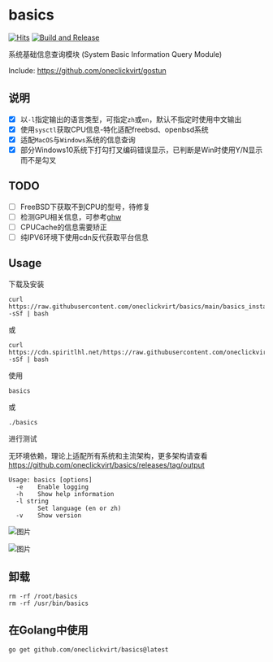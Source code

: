 # basics

[![Hits](https://hits.seeyoufarm.com/api/count/incr/badge.svg?url=https%3A%2F%2Fgithub.com%2Foneclickvirt%2Fbasics&count_bg=%232EFFF8&title_bg=%23555555&icon=&icon_color=%23E7E7E7&title=hits&edge_flat=false)](https://hits.seeyoufarm.com) [![Build and Release](https://github.com/oneclickvirt/basics/actions/workflows/main.yaml/badge.svg)](https://github.com/oneclickvirt/basics/actions/workflows/main.yaml)

系统基础信息查询模块 (System Basic Information Query Module)

Include: https://github.com/oneclickvirt/gostun

## 说明

- [x] 以```-l```指定输出的语言类型，可指定```zh```或```en```，默认不指定时使用中文输出
- [x] 使用```sysctl```获取CPU信息-特化适配freebsd、openbsd系统
- [x] 适配```MacOS```与```Windows```系统的信息查询
- [x] 部分Windows10系统下打勾打叉编码错误显示，已判断是Win时使用Y/N显示而不是勾叉

## TODO

- [ ] FreeBSD下获取不到CPU的型号，待修复
- [ ] 检测GPU相关信息，可参考[ghw](https://github.com/jaypipes/ghw)
- [ ] CPUCache的信息需要矫正
- [ ] 纯IPV6环境下使用cdn反代获取平台信息

## Usage

下载及安装

```
curl https://raw.githubusercontent.com/oneclickvirt/basics/main/basics_install.sh -sSf | bash
```

或

```
curl https://cdn.spiritlhl.net/https://raw.githubusercontent.com/oneclickvirt/basics/main/basics_install.sh -sSf | bash
```

使用

```
basics
```

或

```
./basics
```

进行测试

无环境依赖，理论上适配所有系统和主流架构，更多架构请查看 https://github.com/oneclickvirt/basics/releases/tag/output

```
Usage: basics [options]
  -e    Enable logging
  -h    Show help information
  -l string
        Set language (en or zh)
  -v    Show version
```

![图片](https://github.com/oneclickvirt/basics/assets/103393591/634064de-17a6-485f-b401-dc3a159a18c4)

![图片](https://github.com/oneclickvirt/basics/assets/103393591/49404a18-1717-4875-b50d-26a930238248)

## 卸载

```
rm -rf /root/basics
rm -rf /usr/bin/basics
```

## 在Golang中使用

```
go get github.com/oneclickvirt/basics@latest
```
